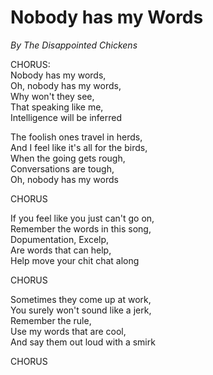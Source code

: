 # Nobody has my Words
*By The Disappointed Chickens*

CHORUS:  
Nobody has my words,  
Oh, nobody has my words,  
Why won't they see,  
That speaking like me,  
Intelligence will be inferred  

The foolish ones travel in herds,  
And I feel like it's all for the birds,  
When the going gets rough,  
Conversations are tough,  
Oh, nobody has my words  

CHORUS  

If you feel like you just can't go on,  
Remember the words in this song,  
Dopumentation, Excelp,   
Are words that can help,  
Help move your chit chat along  
 
CHORUS  

Sometimes they come up at work,  
You surely won't sound like a jerk,  
Remember the rule,  
Use my words that are cool,  
And say them out loud with a smirk  

CHORUS  

